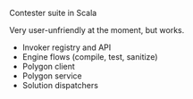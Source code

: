 Contester suite in Scala

Very user-unfriendly at the moment, but works.

- Invoker registry and API
- Engine flows (compile, test, sanitize)
- Polygon client
- Polygon service
- Solution dispatchers